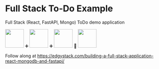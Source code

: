 # Full Stack To-Do Example
Full Stack (React, FastAPI, Mongo) ToDo demo application

<img style="height: 60px; width: 60px" src="https://github.com/NetPenguins/full-stack-todo/assets/20445056/a65b01f0-f98f-4ee2-93d2-bdca3dbc13c2"> ➕
<img style="height: 60px; width: 60px" src="https://github.com/NetPenguins/full-stack-todo/assets/20445056/d31fa40e-1699-4968-915b-357710b5f7a2"> ➕
<img style="height: 60px; width: 60px" src="https://github.com/NetPenguins/full-stack-todo/assets/20445056/19adb4fd-fdb7-414e-a82e-9207797d4e74"> 🟰
<img style="height: 60px; width: 60px" src="https://github.com/NetPenguins/full-stack-todo/assets/20445056/16579464-5db3-4d60-ac15-9fce09bb9738">

Follow along at https://edgystack.com/building-a-full-stack-application-react-mongodb-and-fastapi/
